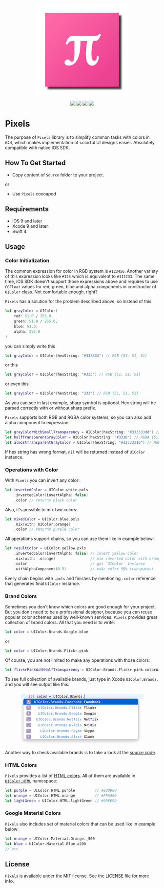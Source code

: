 <p align="center" >
<img src="https://github.com/igormatyushkin014/Pixels/blob/master/Images/logo_2048_2048.png" alt="Pixels" title="Pixels" width="300px" height="300px">
</p>

<p align="center">
<a href="https://swift.org"><img src="https://img.shields.io/badge/Swift-4.0-orange.svg?style=flat"></a>
<a href="https://cocoapods.org"><img src="https://img.shields.io/cocoapods/v/Pixels.svg"></a>
<a href="https://cocoapods.org"><img src="https://img.shields.io/cocoapods/dt/Pixels.svg"></a>
<a href="https://tldrlegal.com/license/mit-license"><img src="https://img.shields.io/badge/License-MIT-blue.svg?style=flat"></a>
</p>

# Pixels

The purpose of `Pixels` library is to simplify common tasks with colors in iOS, which makes implementation of colorful UI designs easier. Absolutely compatible with native iOS SDK.

## How To Get Started

- Copy content of `Source` folder to your project.

or

- Use `Pixels` cocoapod

## Requirements

* iOS 9 and later
* Xcode 9 and later
* Swift 4

## Usage

### Color Initialization

The common expression for color in RGB system is `#123456`. Another variety of this expression looks like `#123` which is equivalent to `#112233`. The same time, iOS SDK doesn't support those expressions above and requires to use `CGFloat` values for red, green, blue and alpha components in constructor of `UIColor` class. Not comfortable enough, right?

`Pixels` has a solution for the problem described above, so instead of this

```swift
let grayColor = UIColor(
    red: 51.0 / 255.0,
    green: 51.0 / 255.0,
    blue: 51.0,
    alpha: 255.0
)
```

you can simply write this

```swift
let grayColor = UIColor(hexString: "#333333") // RGB {51, 51, 51}
```

or this

```swift
let grayColor = UIColor(hexString: "#333") // RGB {51, 51, 51}
```

or even this

```swift
let grayColor = UIColor(hexString: "333") // RGB {51, 51, 51}
```

As you can see in last example, sharp symbol is optional. Hex string will be parsed correctly with or without sharp prefix.

`Pixels` supports both RGB and RGBA color systems, so you can also add alpha component to expression:

```swift
let grayColorWithSmallTransparency = UIColor(hexString: "#333333dd") // RGBA {51, 51, 51, 221}
let halfTransparentGrayColor = UIColor(hexString: "#3338") // RGBA {51, 51, 51, 136}
let almostTransparentGrayColor = UIColor(hexString: "#33333310") // RGBA {51, 51, 51, 16}
```

If hex string has wrong format, `nil` will be returned instead of `UIColor` instance.

### Operations with Color

With `Pixels` you can invert any color:

```swift
let invertedColor = UIColor.white.pxls
    .invertedColor(invertAlpha: false)
    .color // returns black color
```

Also, it's possible to mix two colors:

```swift
let mixedColor = UIColor.blue.pxls
    .mix(with: UIColor.orange)
    .color // returns purple color
```

All operations support chains, so you can use them like in example below:

```swift
let resultColor = UIColor.yellow.pxls
    .invertedColor(invertAlpha: false) // invert yellow color
    .mix(with: .orange)                // mix inverted color with orange
    .color                             // get `UIColor` instance
    .withAlphaComponent(0.5)           // make color 50% transparent
```

Every chain begins with `.pxls` and finishes by mentioning `.color` reference that generates final `UIColor` instance.

### Brand Colors

Sometimes you don't know which colors are good enough for your project. But you don't need to be a professional designer, because you can reuse popular color schemes used by well-known services. `Pixels` provides great collection of brand colors. All that you need is to write:

```swift
let color = UIColor.Brands.Google.blue
```

or 

```swift
let color = UIColor.Brands.Flickr.pink
```

Of course, you are not limited to make any operations with those colors:

```swift
let flickrPinkWithHalfTransparency = UIColor.Brands.Flickr.pink.colorWithAlphaComponent(0.5)
```

To see full collection of available brands, just type in Xcode `UIColor.Brands.` and you will see output like this:

<p align="center" >
<img src="https://github.com/igormatyushkin014/Pixels/blob/master/Images/available_brands.png" alt="Available Brands" title="Available Brands">
</p>

Another way to check available brands is to take a look at the [source code](Source/Extensions/Color/UIColorExtensionBrands.swift).

### HTML Colors

`Pixels` provides a list of [HTML colors](https://www.w3schools.com/colors/colors_names.asp). All of them are available in [`UIColor.HTML`](/Source/Resources/Colors/UIColorExtensionHTMLColors.swift) namespace:

```swift
let purple = UIColor.HTML.purple         // #800080
let orange = UIColor.HTML.orange         // #FFA500
let lightGreen = UIColor.HTML.lightGreen // #90EE90
```

### Google Material Colors

`Pixels` also includes set of material colors that can be used like in example below:

```swift
let orange = UIColor.Material.Orange._500
let blue = UIColor.Material.Blue.a200
// etc.
```

## License

`Pixels` is available under the MIT license. See the [LICENSE](./LICENSE) file for more info.
